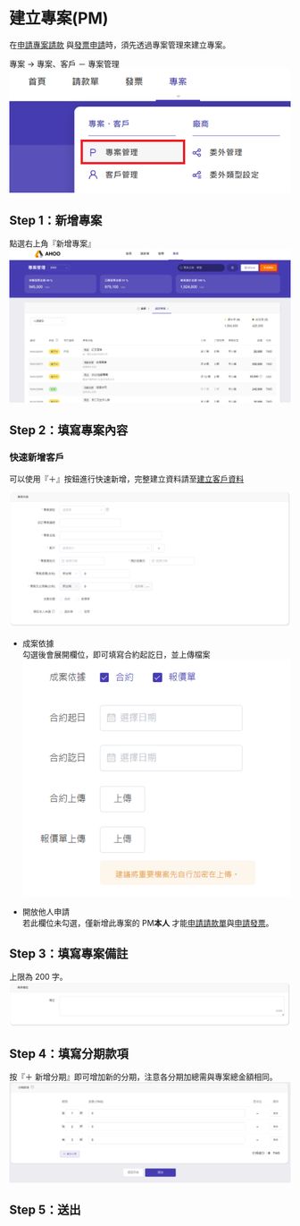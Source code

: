 # 建立專案(PM)

在[申請專案請款](/employee/payment/create-payment/) 與[發票申請](/employee/invoice/create-invoice-project/)時，須先透過專案管理來建立專案。

專案 → 專案、客戶 － 專案管理
![專案管理](./main.png)

## Step 1：新增專案

點選右上角『新增專案』  
![專案內容](./new.png)

## Step 2：填寫專案內容

### 快速新增客戶

可以使用『＋』按鈕進行快速新增，完整建立資料請至[建立客戶資料](/employee/project/vendor/)

![專案內容](./content.png)

- 成案依據  
  勾選後會展開欄位，即可填寫合約起訖日，並上傳檔案  
  ![成案依據](./contract.png)

- 開放他人申請  
  若此欄位未勾選，僅新增此專案的 PM**本人** 才能[申請請款單](/employee/payment/create-payment)與[申請發票](employee/invoice/create-invoice-project)。

## Step 3：填寫專案備註

上限為 200 字。  
![專案備註](./note.png)

## Step 4：填寫分期款項

按『＋ 新增分期』即可增加新的分期，注意各分期加總需與專案總金額相同。  
![分期款項](./money.png)

## Step 5：送出
